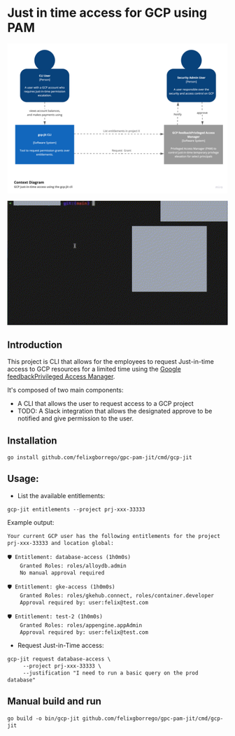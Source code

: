 # Just in time access for GCP using PAM

![Go](docs/imgs/context.png)


<img src="docs/imgs/cli-show.gif" alt="cli" width="700px">

## Introduction

This project is CLI that allows for the employees to request Just-in-time access to GCP resources for a limited time using the
[Google feedbackPrivileged Access Manager](https://cloud.google.com/iam/docs/pam-overview).

It's composed of two main components:

* A CLI that allows the user to request access to a GCP project
* TODO: A Slack integration that allows the designated approve to be notified and give permission to the user.

## Installation

```
go install github.com/felixgborrego/gpc-pam-jit/cmd/gcp-jit
```

## Usage:

* List the available entitlements:
```shell
gcp-jit entitlements --project prj-xxx-33333
```
Example output:
```shell
Your current GCP user has the following entitlements for the project prj-xxx-33333 and location global:

🛡️ Entitlement: database-access (1h0m0s)
    Granted Roles: roles/alloydb.admin
    No manual approval required

🛡️ Entitlement: gke-access (1h0m0s)
    Granted Roles: roles/gkehub.connect, roles/container.developer
    Approval required by: user:felix@test.com

🛡️ Entitlement: test-2 (1h0m0s)
    Granted Roles: roles/appengine.appAdmin
    Approval required by: user:felix@test.com

````

* Request Just-in-Time access:
```shell
gcp-jit request database-access \
     --project prj-xxx-33333 \
     --justification "I need to run a basic query on the prod database"
````


## Manual build and run

```
go build -o bin/gcp-jit github.com/felixgborrego/gpc-pam-jit/cmd/gcp-jit

```
